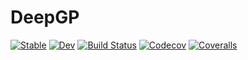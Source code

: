 # DeepGP

[![Stable](https://img.shields.io/badge/docs-stable-blue.svg)](https://theogf.github.io/DeepGP.jl/stable)
[![Dev](https://img.shields.io/badge/docs-dev-blue.svg)](https://theogf.github.io/DeepGP.jl/dev)
[![Build Status](https://travis-ci.com/theogf/DeepGP.jl.svg?branch=master)](https://travis-ci.com/theogf/DeepGP.jl)
[![Codecov](https://codecov.io/gh/theogf/DeepGP.jl/branch/master/graph/badge.svg)](https://codecov.io/gh/theogf/DeepGP.jl)
[![Coveralls](https://coveralls.io/repos/github/theogf/DeepGP.jl/badge.svg?branch=master)](https://coveralls.io/github/theogf/DeepGP.jl?branch=master)

